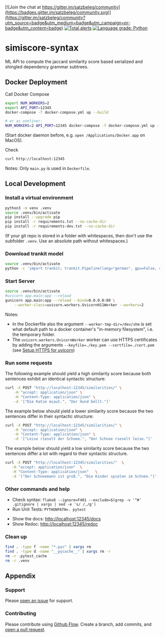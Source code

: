 [![Join the chat at https://gitter.im/satzbeleg/community](https://badges.gitter.im/satzbeleg/community.svg)](https://gitter.im/satzbeleg/community?utm_source=badge&utm_medium=badge&utm_campaign=pr-badge&utm_content=badge)
[![Total alerts](https://img.shields.io/lgtm/alerts/g/satzbeleg/simiscore-syntax.svg?logo=lgtm&logoWidth=18)](https://lgtm.com/projects/g/satzbeleg/simiscore-syntax/alerts/)
[![Language grade: Python](https://img.shields.io/lgtm/grade/python/g/satzbeleg/simiscore-syntax.svg?logo=lgtm&logoWidth=18)](https://lgtm.com/projects/g/satzbeleg/simiscore-syntax/context:python)


# simiscore-syntax
ML API to compute the jaccard similarity score based serialized and shingled dependency grammar subtrees.


## Docker Deployment
Call Docker Compose

```sh
export NUM_WORKERS=2
export API_PORT=12345
docker-compose -f docker-compose.yml up --build

# or as oneliner:
NUM_WORKERS=2 API_PORT=12345 docker-compose -f docker-compose.yml up --build
```

(Start docker daemon before, e.g. `open /Applications/Docker.app` on MacOS).

Check

```sh
curl http://localhost:12345
```

Notes: Only `main.py` is used in `Dockerfile`.



## Local Development

### Install a virtual environment

```sh
python3 -m venv .venv
source .venv/bin/activate
pip install --upgrade pip
pip install -r requirements.txt --no-cache-dir
pip install -r requirements-dev.txt --no-cache-dir
```

(If your git repo is stored in a folder with whitespaces, then don't use the subfolder `.venv`. Use an absolute path without whitespaces.)


### Download trankit model
```sh
source .venv/bin/activate
python -c 'import trankit; trankit.Pipeline(lang="german", gpu=False, cache_dir="./cache")'
```

### Start Server

```sh
source .venv/bin/activate
#uvicorn app.main:app --reload
gunicorn app.main:app --reload --bind=0.0.0.0:80 \
    --worker-class=uvicorn.workers.UvicornH11Worker --workers=2
```

Notes: 

- In the Dockerfile also the argument `--worker-tmp-dir=/dev/shm` is set what default path to a docker container's "in-memory filesystem", i.e. the temporary folder.
- The `uvicorn.workers.UvicornWorker` worker can use HTTPS certificates by adding the arguments `--keyfile=./key.pem --certfile=./cert.pem` (see [Setup HTTPS for uvicorn](https://www.uvicorn.org/deployment/#running-with-https))


### Run some requests
The following example should yield a high similarity score because both sentences exhibit an identical syntactic structure:

```sh
curl -X POST "http://localhost:12345/similarities/" \
    -H "accept: application/json" \
    -H "Content-Type: application/json" \
    -d '["Die Katze miaut.", "Der Hund bellt."]'
```
The example below should yield a lower similarity score because the two sentences differ in their syntactic structure:
```sh
curl -X POST "http://localhost:12345/similarities/" \
    -H "accept: application/json" \
    -H "Content-Type: application/json" \
    -d '["Leise rieselt der Schnee.", "Der Schnee rieselt leise."]'
```
The example below should yield a low similarity score because the two sentences differ a lot with regard to their syntactic structure.
```sh
curl -X POST "http://localhost:12345/similarities/"  \
   -H "accept: application/json"  \
   -H "Content-Type: application/json"   \
   -d '["Der Schneemann ist groß.", "Die Kinder spielen im Schnee."]'
```

### Other commands and help
* Check syntax: `flake8 --ignore=F401 --exclude=$(grep -v '^#' .gitignore | xargs | sed -e 's/ /,/g')`
* Run Unit Tests: `PYTHONPATH=. pytest`
- Show the docs: [http://localhost:12345/docs](http://localhost:12345/docs)
- Show Redoc: [http://localhost:12345/redoc](http://localhost:12345/redoc)


### Clean up 
```sh
find . -type f -name "*.pyc" | xargs rm
find . -type d -name "__pycache__" | xargs rm -r
rm -r .pytest_cache
rm -r .venv
```


## Appendix

### Support
Please [open an issue](https://github.com/satzbeleg/simiscore-syntax/issues/new) for support.


### Contributing
Please contribute using [Github Flow](https://guides.github.com/introduction/flow/). Create a branch, add commits, and [open a pull request](https://github.com/satzbeleg/simiscore-syntax/compare/).
